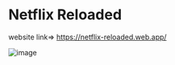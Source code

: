# Netflix Reloaded

website link=> https://netflix-reloaded.web.app/

![image](https://github.com/abhistark007/Netflix-Reloaded/assets/58290134/547a7df0-66f8-4bdd-83ba-0d1e50bcaccd)
